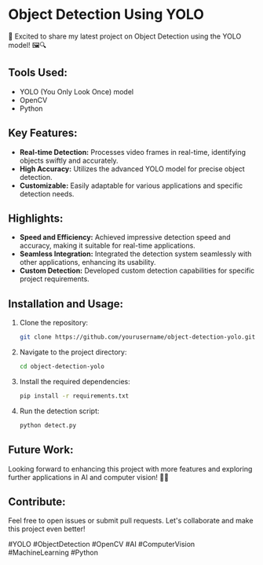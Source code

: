 # Object Detection Using YOLO

🚀 Excited to share my latest project on Object Detection using the YOLO model! 🖼️🔍

## Tools Used:
- YOLO (You Only Look Once) model
- OpenCV
- Python

## Key Features:
- **Real-time Detection:** Processes video frames in real-time, identifying objects swiftly and accurately.
- **High Accuracy:** Utilizes the advanced YOLO model for precise object detection.
- **Customizable:** Easily adaptable for various applications and specific detection needs.

## Highlights:
- **Speed and Efficiency:** Achieved impressive detection speed and accuracy, making it suitable for real-time applications.
- **Seamless Integration:** Integrated the detection system seamlessly with other applications, enhancing its usability.
- **Custom Detection:** Developed custom detection capabilities for specific project requirements.

## Installation and Usage:
1. Clone the repository:
   ```bash
   git clone https://github.com/yourusername/object-detection-yolo.git
   ```
2. Navigate to the project directory:
   ```bash
   cd object-detection-yolo
   ```
3. Install the required dependencies:
   ```bash
   pip install -r requirements.txt
   ```
4. Run the detection script:
   ```bash
   python detect.py
   ```

## Future Work:
Looking forward to enhancing this project with more features and exploring further applications in AI and computer vision! 🤖💡

## Contribute:
Feel free to open issues or submit pull requests. Let's collaborate and make this project even better!

#YOLO #ObjectDetection #OpenCV #AI #ComputerVision #MachineLearning #Python

